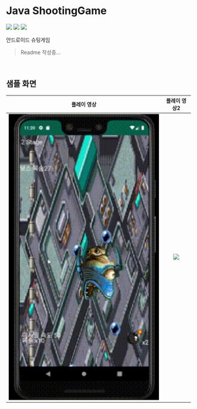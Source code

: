 Java ShootingGame
===

<a href="https://myengineering.tistory.com/"><img src="https://img.shields.io/badge/blog-myengineering-red.svg" /></a>
<a href="#"><img src="https://img.shields.io/github/last-commit/manduMY/2019.06.20_ShootingGame-App.svg?style=flat" /></a>
<a href="#"><img src="https://img.shields.io/github/languages/top/manduMY/2019.06.20_ShootingGame-App.svg?colorB=yellow&style=flat" /></a>

안드로이드 슈팅게임

> Readme 작성중...

<br/>

샘플 화면
---

| 플레이 영상 | 플레이 영상2 |
|:----------------------------------------:|:-----------------------------------------:|
|<img src="markdown/img/shooting.gif" width=500 />|<img src="markdown/img/shooting2.gif" width=500 />|
